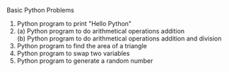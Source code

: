 Basic Python Problems

1) Python program to print "Hello Python" 
2) (a) Python program to do arithmetical operations addition <br>
   (b) Python program to do arithmetical operations addition and division
3) Python program to find the area of a triangle
4) Python program to swap two variables
5) Python program to generate a random number